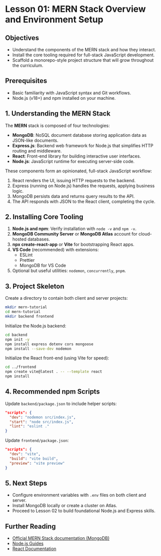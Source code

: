 # Lesson 01: MERN Stack Overview and Environment Setup

## Objectives
- Understand the components of the MERN stack and how they interact.
- Install the core tooling required for full-stack JavaScript development.
- Scaffold a monorepo-style project structure that will grow throughout the curriculum.

## Prerequisites
- Basic familiarity with JavaScript syntax and Git workflows.
- Node.js (v18+) and npm installed on your machine.

## 1. Understanding the MERN Stack
The **MERN** stack is composed of four technologies:
- **MongoDB**: NoSQL document database storing application data as JSON-like documents.
- **Express.js**: Backend web framework for Node.js that simplifies HTTP routing and middleware.
- **React**: Front-end library for building interactive user interfaces.
- **Node.js**: JavaScript runtime for executing server-side code.

These components form an opinionated, full-stack JavaScript workflow:
1. React renders the UI, issuing HTTP requests to the backend.
2. Express (running on Node.js) handles the requests, applying business logic.
3. MongoDB persists data and returns query results to the API.
4. The API responds with JSON to the React client, completing the cycle.

## 2. Installing Core Tooling
1. **Node.js and npm**: Verify installation with `node -v` and `npm -v`.
2. **MongoDB Community Server** or **MongoDB Atlas** account for cloud-hosted databases.
3. **npx create-react-app** or **Vite** for bootstrapping React apps.
4. **VS Code** (recommended) with extensions:
   - ESLint
   - Prettier
   - MongoDB for VS Code
5. Optional but useful utilities: `nodemon`, `concurrently`, `pnpm`.

## 3. Project Skeleton
Create a directory to contain both client and server projects:
```bash
mkdir mern-tutorial
cd mern-tutorial
mkdir backend frontend
```

Initialize the Node.js backend:
```bash
cd backend
npm init -y
npm install express dotenv cors mongoose
npm install --save-dev nodemon
```

Initialize the React front-end (using Vite for speed):
```bash
cd ../frontend
npm create vite@latest . -- --template react
npm install
```

## 4. Recommended npm Scripts
Update `backend/package.json` to include helper scripts:
```json
"scripts": {
  "dev": "nodemon src/index.js",
  "start": "node src/index.js",
  "lint": "eslint ."
}
```

Update `frontend/package.json`:
```json
"scripts": {
  "dev": "vite",
  "build": "vite build",
  "preview": "vite preview"
}
```

## 5. Next Steps
- Configure environment variables with `.env` files on both client and server.
- Install MongoDB locally or create a cluster on Atlas.
- Proceed to Lesson 02 to build foundational Node.js and Express skills.

## Further Reading
- [Official MERN Stack documentation (MongoDB)](https://www.mongodb.com/mern-stack)
- [Node.js Guides](https://nodejs.org/en/docs/guides/)
- [React Documentation](https://react.dev/learn)
